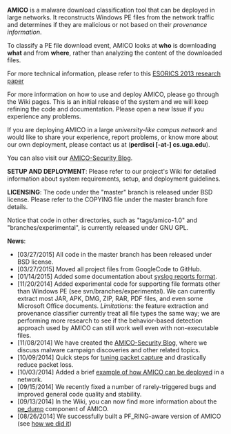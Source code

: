 **AMICO** is a malware download classification tool that can be deployed in large networks. It reconstructs Windows PE files from the network traffic and determines if they are malicious or not based on their _provenance information_.

To classify a PE file download event, AMICO looks at **who** is downloading **what** and from **where**, rather than analyzing the content of the downloaded files.

For more technical information, please refer to this [ESORICS 2013 research paper](http://www.perdisci.com/publications/publication-files/amico.pdf)

For more information on how to use and deploy AMICO, please go through the Wiki pages. This is an initial release of the system and we will keep refining the code and documentation. Please open a new Issue if you experience any problems.

If you are deploying AMICO in a large _university-like campus network_ and would like to share your experience, report problems, or know more about our own deployment, please contact us at (**perdisci [-at-] cs.uga.edu**).

You can also visit our [AMICO-Security Blog](http://amico-security.blogspot.com/).


**SETUP AND DEPLOYMENT**:
Please refer to our project's Wiki for detailed information about system requirements, 
setup, and deployment guidelines.


**LICENSING**:
The code under the "master" branch is released under BSD license. Please refer to the COPYING file under the master branch fore details.

Notice that code in other directories, such as "tags/amico-1.0" and "branches/experimental", is currently released under GNU GPL.


**News**:
  * [03/27/2015] All code in the master branch has been released under BSD license.
  * [03/27/2015] Moved all project files from GoogleCode to GitHub.
  * [01/14/2015] Added some documentation about [syslog reports format](https://code.google.com/p/amico/wiki/SyslogReports).
  * [11/20/2014] Added experimental code for supporting file formats other than Windows PE (see svn/branches/experimental). We can currently extract most JAR, APK, DMG, ZIP, RAR, PDF files, and even some Microsoft Office documents. _Limitations_: the feature extraction and provenance classifier currently treat all file types the same way; we are performing more research to see if the behavior-based detection approach used by AMICO can still work well even with non-executable files.
  * [11/08/2014] We have created the [AMICO-Security Blog](http://amico-security.blogspot.com/), where we discuss malware campaign discoveries and other related topics.
  * [10/09/2014] Quick steps for [tuning packet capture](https://code.google.com/p/amico/wiki/TuningPacketCapture) and drastically reduce packet loss.
  * [10/03/2014] Added a brief [example of how AMICO can be deployed](https://code.google.com/p/amico/wiki/Deployment) in a network.
  * [09/15/2014] We recently fixed a number of rarely-triggered bugs and improved general code quality and stability.
  * [09/13/2014] In the Wiki, you can now find more information about the [pe\_dump](https://code.google.com/p/amico/wiki/pe_dump) component of AMICO.
  * [08/26/2014] We successfully built a PF\_RING-aware version of AMICO (see [how we did it](https://code.google.com/p/amico/source/browse/trunk/external_libs/README))
